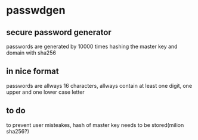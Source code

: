 # passwdgen
## secure password generator 
passwords are generated by 10000 times hashing the master key and domain with sha256

## in nice format
passwords are allways 16 characters, allways contain at least one digit, one upper and one lower case letter

## to do
to prevent user misteakes, hash of master key needs to be stored(milion sha256?)
